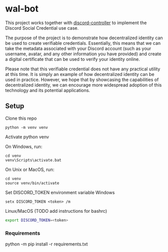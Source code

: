 # wal-bot
This project works together with [discord-controller](https://github.com/roots-id/discord-controller) to implement the Discord Social Credential use case.

The purpose of the project is to demonstrate how decentralized identity can be used to create verifiable credentials. Essentially, this means that we can take the metadata associated with your Discord account (such as your username, avatar, and any other information you have provided) and create a digital certificate that can be used to verify your identity online.

Please note that this verifiable credential does not have any practical utility at this time. It is simply an example of how decentralized identity can be used in practice. However, we hope that by showcasing the capabilities of decentralized identity, we can encourage more widespread adoption of this technology and its potential applications.

## Setup

Clone this repo
```
python -m venv venv
``` 

Activate python venv 

On Windows, run:
```
cd venv
venv\Scripts\activate.bat
```
On Unix or MacOS, run:
```
cd venv
source venv/bin/activate
```

Set DISCORD_TOKEN environment variable
Windows
```
setx DISCORD_TOKEN <token> /m
```
Linux/MacOS (TODO add instructions for bashrc)
```bash
export DISCORD_TOKEN=<token>
```
### Requirements
python -m pip install -r requirements.txt
